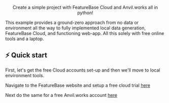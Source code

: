 </h1>
<p align="center">Create a simple project with FeatureBase Cloud and Anvil.works all in python! </p>

This example provides a ground-zero approach from no data or environment all the way to fully implemented local data generation, FeatureBase Cloud, and functioning web-app. All this solely with free online tools and a laptop. 

## ⚡️ Quick start

First, let's get the free Cloud accounts set-up and then we'll move to local environment tools. 

Navigate to the FeatureBase website and setup a free cloud trial [here](https://cloud.featurebase.com/signup)

Next do the same for a free Anvil.works account [here](https://anvil.works/)

